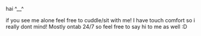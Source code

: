 hai ^__^

if you see me alone feel free to cuddle/sit with me! I have touch comfort so i really dont mind! Mostly ontab 24/7 so feel free to say hi to me as well :D
